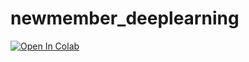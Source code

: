 # newmember_deeplearning

[![Open In Colab](https://colab.research.google.com/assets/colab-badge.svg)](http://colab.research.google.com/github/kotenpan1205/newmember_deeplearning/blob/master/DeepLearning_自然言語処理編_前半.ipynb)
